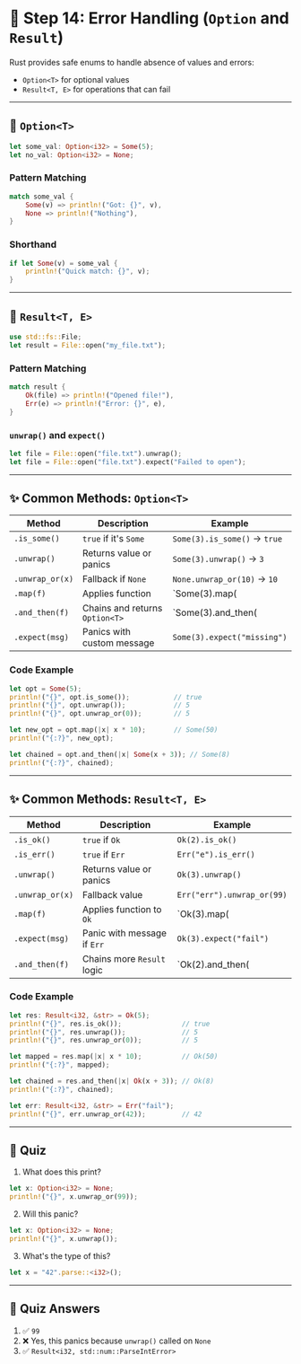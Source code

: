 
# 🧩 Step 14: Error Handling (`Option` and `Result`)

Rust provides safe enums to handle absence of values and errors:
- `Option<T>` for optional values
- `Result<T, E>` for operations that can fail

---

## 🔹 `Option<T>`

```rust
let some_val: Option<i32> = Some(5);
let no_val: Option<i32> = None;
```

### Pattern Matching

```rust
match some_val {
    Some(v) => println!("Got: {}", v),
    None => println!("Nothing"),
}
```

### Shorthand

```rust
if let Some(v) = some_val {
    println!("Quick match: {}", v);
}
```

---

## 🔸 `Result<T, E>`

```rust
use std::fs::File;
let result = File::open("my_file.txt");
```

### Pattern Matching

```rust
match result {
    Ok(file) => println!("Opened file!"),
    Err(e) => println!("Error: {}", e),
}
```

### `unwrap()` and `expect()`

```rust
let file = File::open("file.txt").unwrap();
let file = File::open("file.txt").expect("Failed to open");
```

---

## ✨ Common Methods: `Option<T>`

| Method           | Description                         | Example |
|------------------|-------------------------------------|---------|
| `.is_some()`      | `true` if it's `Some`               | `Some(3).is_some()` → `true` |
| `.unwrap()`       | Returns value or panics             | `Some(3).unwrap()` → `3` |
| `.unwrap_or(x)`   | Fallback if `None`                  | `None.unwrap_or(10)` → `10` |
| `.map(f)`         | Applies function                    | `Some(3).map(|x| x + 1)` → `Some(4)` |
| `.and_then(f)`    | Chains and returns `Option<T>`      | `Some(3).and_then(|x| Some(x * 2))` |
| `.expect(msg)`    | Panics with custom message          | `Some(3).expect("missing")` |

### Code Example

```rust
let opt = Some(5);
println!("{}", opt.is_some());           // true
println!("{}", opt.unwrap());            // 5
println!("{}", opt.unwrap_or(0));        // 5

let new_opt = opt.map(|x| x * 10);       // Some(50)
println!("{:?}", new_opt);

let chained = opt.and_then(|x| Some(x + 3)); // Some(8)
println!("{:?}", chained);
```

---

## ✨ Common Methods: `Result<T, E>`

| Method           | Description                         | Example |
|------------------|-------------------------------------|---------|
| `.is_ok()`        | `true` if `Ok`                     | `Ok(2).is_ok()` |
| `.is_err()`       | `true` if `Err`                    | `Err("e").is_err()` |
| `.unwrap()`       | Returns value or panics            | `Ok(3).unwrap()` |
| `.unwrap_or(x)`   | Fallback value                     | `Err("err").unwrap_or(99)` |
| `.map(f)`         | Applies function to `Ok`           | `Ok(3).map(|x| x + 1)` |
| `.expect(msg)`    | Panic with message if `Err`        | `Ok(3).expect("fail")` |
| `.and_then(f)`    | Chains more `Result` logic         | `Ok(2).and_then(|x| Ok(x * 2))` |

### Code Example

```rust
let res: Result<i32, &str> = Ok(5);
println!("{}", res.is_ok());               // true
println!("{}", res.unwrap());              // 5
println!("{}", res.unwrap_or(0));          // 5

let mapped = res.map(|x| x * 10);          // Ok(50)
println!("{:?}", mapped);

let chained = res.and_then(|x| Ok(x + 3)); // Ok(8)
println!("{:?}", chained);

let err: Result<i32, &str> = Err("fail");
println!("{}", err.unwrap_or(42));         // 42
```

---

## 🧪 Quiz

1. What does this print?

```rust
let x: Option<i32> = None;
println!("{}", x.unwrap_or(99));
```

2. Will this panic?

```rust
let x: Option<i32> = None;
println!("{}", x.unwrap());
```

3. What's the type of this?

```rust
let x = "42".parse::<i32>();
```

---

## 🧠 Quiz Answers

1. ✅ `99`
2. ❌ Yes, this panics because `unwrap()` called on `None`
3. ✅ `Result<i32, std::num::ParseIntError>`
